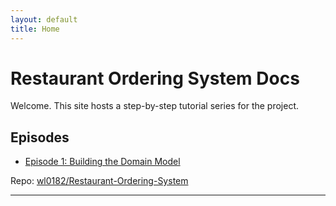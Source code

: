 ```yaml
---
layout: default
title: Home
---
```


# Restaurant Ordering System Docs

Welcome. This site hosts a step-by-step tutorial series for the project.

## Episodes
- [Episode 1: Building the Domain Model](episode-01-building-models.md)

Repo: [wl0182/Restaurant-Ordering-System](https://github.com/wl0182/Restaurant-Ordering-System)

---
